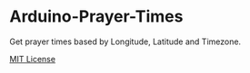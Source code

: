 # Arduino-Prayer-Times
Get prayer times based by Longitude, Latitude and Timezone.

[MIT License](/LICENSE)
